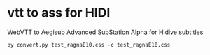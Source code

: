 # vtt to ass for HIDI

WebVTT to Aegisub Advanced SubStation Alpha for Hidive subtitles

```
py convert.py test_ragnaE10.css -c test_ragnaE10.css
```
